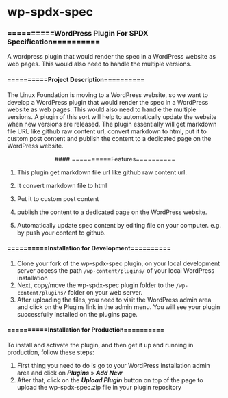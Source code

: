 # wp-spdx-spec

### ==========WordPress Plugin For SPDX Specification==========

A wordpress plugin that would render the spec in a WordPress website as web pages. This would also need to handle the multiple versions.

#### ==========Project Description==========

The Linux Foundation is moving to a WordPress website, so we want to develop a WordPress plugin that would render the spec in a WordPress website as web pages. This would also need to handle the multiple versions.
A plugin of this sort will help to automatically update the website when new versions are released. The plugin essentially will get markdown file URL like github raw content url, convert markdown to html, put it
to custom post content and publish the content to a dedicated page on the WordPress website.

<p align="center">
#### ==========Features==========
</p>

1. This plugin get markdown file url like github raw content url.

2. It convert markdown file to html

3. Put it to custom post content

4. publish the content to a dedicated page on the WordPress website.

5. Automatically update spec content by editing file on your computer. e.g. by push your content to github.

#### ==========Installation for Development==========

1. Clone your fork of the wp-spdx-spec plugin, on your local development server access the path `/wp-content/plugins/` of your local WordPress installation
2. Next, copy/move the wp-spdx-spec plugin folder to the `/wp-content/plugins/` folder on your web server.
3. After uploading the files, you need to visit the WordPress admin area and click on the Plugins link in the admin menu. You will see your plugin successfully installed on the plugins page.

#### ==========Installation for Production==========

To install and activate the plugin, and then get it up and running in production, follow these steps:

1. First thing you need to do is go to your WordPress installation admin area and click on _**Plugins**_ » _**Add New**_
2. After that, click on the _**Upload Plugin**_ button on top of the page to upload the wp-spdx-spec.zip file in your plugin repository
